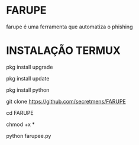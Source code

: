# FARUPE
farupe é uma ferramenta que automatiza o phishing
# INSTALAÇÃO TERMUX
pkg install upgrade

pkg install update

pkg install python

git clone https://github.com/secretmens/FARUPE

cd FARUPE

chmod +x *

python farupee.py
